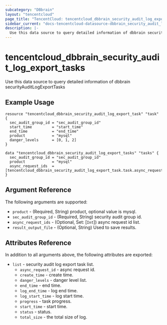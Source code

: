 ```yaml
---
subcategory: "DBbrain"
layout: "tencentcloud"
page_title: "TencentCloud: tencentcloud_dbbrain_security_audit_log_export_tasks"
sidebar_current: "docs-tencentcloud-datasource-dbbrain_security_audit_log_export_tasks"
description: |-
  Use this data source to query detailed information of dbbrain securityAuditLogExportTasks
---
```


# tencentcloud_dbbrain_security_audit_log_export_tasks

Use this data source to query detailed information of dbbrain securityAuditLogExportTasks

## Example Usage

```hcl
resource "tencentcloud_dbbrain_security_audit_log_export_task" "task" {
  sec_audit_group_id = "sec_audit_group_id"
  start_time         = "start_time"
  end_time           = "end_time"
  product            = "mysql"
  danger_levels      = [0, 1, 2]
}

data "tencentcloud_dbbrain_security_audit_log_export_tasks" "tasks" {
  sec_audit_group_id = "sec_audit_group_id"
  product            = "mysql"
  async_request_ids  = [tencentcloud_dbbrain_security_audit_log_export_task.task.async_request_id]
}
```

## Argument Reference

The following arguments are supported:

* `product` - (Required, String) product, optional value is mysql.
* `sec_audit_group_id` - (Required, String) security audit group id.
* `async_request_ids` - (Optional, Set: [`Int`]) async request id list.
* `result_output_file` - (Optional, String) Used to save results.

## Attributes Reference

In addition to all arguments above, the following attributes are exported:

* `list` - security audit log export task list.
  * `async_request_id` - async request id.
  * `create_time` - create time.
  * `danger_levels` - danger level list.
  * `end_time` - end time.
  * `log_end_time` - log end time.
  * `log_start_time` - log start time.
  * `progress` - task progress.
  * `start_time` - start time.
  * `status` - status.
  * `total_size` - the total size of log.


